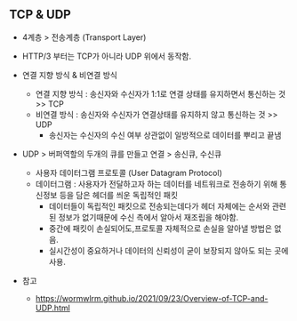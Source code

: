## TCP & UDP

* 4계층 > 전송계층 (Transport Layer)
* HTTP/3 부터는 TCP가 아니라 UDP 위에서 동작함.
* 연결 지향 방식 & 비연결 방식
  * 연결 지향 방식 : 송신자와 수신자가 1:1로 연결 상태를 유지하면서 통신하는 것 >> TCP
  * 비연결 방식 : 송신자와 수신자가 연결상태를 유지하지 않고 통신하는 것 >> UDP
    * 송신자는 수신자의 수신 여부 상관없이 일방적으로 데이터를 뿌리고 끝냄
* UDP > 버퍼역할의 두개의 큐를 만들고 연결 > 송신큐, 수신큐
  * 사용자 데이터그램 프로토콜 (User Datagram Protocol)
  * 데이터그램 : 사용자가 전달하고자 하는 데이터를 네트워크로 전송하기 위해 통신정보 등을 담은 헤더를 씌운 독립적인 패킷
    * 데이터들이 독립적인 패킷으로 전송되는데다가 헤더 자체에는 순서와 관련된 정보가 없기때문에 수신 측에서 알아서 재조립을 해야함.
    * 중간에 패킷이 손실되어도,프로토콜 자체적으로 손실을 알아낼 방법은 없음.
    * 실시간성이 중요하거나 데이터의 신뢰성이 굳이 보장되지 않아도 되는 곳에 사용.

* 참고 
  * https://wormwlrm.github.io/2021/09/23/Overview-of-TCP-and-UDP.html

